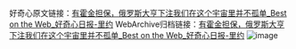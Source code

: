 好奇心原文链接：[有霍金担保，俄罗斯大亨下注我们在这个宇宙里并不孤单_Best on the Web_好奇心日报-里约](https://www.qdaily.com/articles/12391.html)
WebArchive归档链接：[有霍金担保，俄罗斯大亨下注我们在这个宇宙里并不孤单_Best on the Web_好奇心日报-里约](http://web.archive.org/web/20190623172640/https://www.qdaily.com/articles/12391.html)
![image](http://ww3.sinaimg.cn/large/007d5XDply1g3wjp7dckdj30u029wnj9)